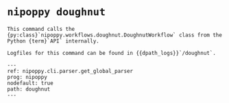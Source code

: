 # `nipoppy doughnut`

```{note}
This command calls the {py:class}`nipoppy.workflows.doughnut.DoughnutWorkflow` class from the Python {term}`API` internally.

Logfiles for this command can be found in {{dpath_logs}}`/doughnut`.
```

```{argparse}
---
ref: nipoppy.cli.parser.get_global_parser
prog: nipoppy
nodefault: true
path: doughnut
---
```
